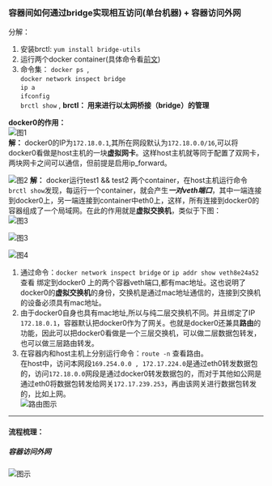 ### 容器间如何通过bridge实现相互访问(单台机器) + 容器访问外网  

分解：
1. 安装brctl: `yum install bridge-utils`
2. 运行两个docker container(具体命令看[前文](https://github.com/momokanni/docker/blob/master/README.md))
3. 命令集： `docker ps `,  
    ` docker network inspect bridge `  
    ` ip a `  
    ` ifconfig `  
    ` brctl show ` , **brctl： 用来进行以太网桥接（bridge）的管理**  
  
  
**docker0的作用：**  
![图1](https://github.com/momokanni/docker/blob/master/piture/bridge_1.png "图1")  
**解：** docker0的IP为`172.18.0.1`,其所在网段默认为`172.18.0.0/16`,可以将docker0看做是host主机的一块**虚拟网卡**。这样host主机就等同于配置了双网卡，两块网卡之间可以通信，但前提是启用ip_forward。  

![图2](https://github.com/momokanni/docker/blob/master/piture/bridge_3.png "图2")
**解：** docker运行test1 && test2 两个container，在host主机运行命令`brctl show`发现，每运行一个container，就会产生***一对veth端口***，其中一端连接到docker0上，另一端连接到container中eth0上，这样，所有连接到docker0的容器组成了一个局域网。在此的作用就是**虚拟交换机**，类似于下图：  
![图3](https://github.com/momokanni/docker/blob/master/piture/bridge.png "图3")  

![图3](https://github.com/momokanni/docker/blob/master/piture/bridge_2.png "图3")  
  
![图4](https://github.com/momokanni/docker/blob/master/piture/bridge_4.png "图4")  


1. 通过命令：`docker network inspect bridge` or ` ip addr show veth8e24a52 ` 查看 绑定到docker0 上的两个容器veth端口,都有mac地址。这也说明了docker0的**虚拟交换机**的身份，交换机是通过mac地址通信的，连接到交换机的设备必须具有mac地址。  
2. 由于docker0自身也具有mac地址,所以与纯二层交换机不同。并且绑定了IP `172.18.0.1`，容器默认把docker0作为了网关。也就是docker0还兼具**路由**的功能，因此可以把docker0看做是一个三层交换机，可以做二层数据包转发，也可以做三层路由转发。  
3. 在容器内和host主机上分别运行命令：`route -n` 查看路由。  
   在host中，访问本网段`169.254.0.0 , 172.17.224.0`是通过eth0转发数据包的，访问`172.18.0.0`网段是通过docker0转发数据包的，而对于其他如公网是通过eth0将数据包转发给网关`172.17.239.253`，再由该网关进行数据包转发的，比如上网。  
![路由图示](https://github.com/momokanni/docker/blob/master/piture/bridge_6.png "图四")  

***
#### 流程梳理：  



##### 容器访问外网
![图示](https://github.com/momokanni/docker/blob/master/piture/bridge_5.png)
